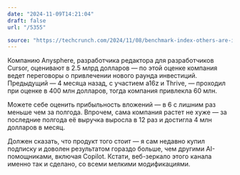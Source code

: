```yaml
---
date: "2024-11-09T14:21:04"
draft: false
url: "/5355"

source: "https://techcrunch.com/2024/11/08/benchmark-index-others-are-in-a-wild-unsolicited-bidding-war-over-anysphere-maker-of-cursor/"
---
```


Компанию Anysphere, разработчика редактора для разработчиков Cursor, оценивают в 2.5 млрд долларов — по этой оценке компания ведет переговоры о привлечении нового раунда инвестиций. Предыдущий — 4 месяца назад, с участием a16z и Thrive, — проходил при оценке в 400 млн долларов, тогда компания привлекла 60 млн.

Можете себе оценить прибыльность вложений — в 6 с лишним раз меньше чем за полгода. Впрочем, сама компания растет не хуже — за последние полгода её выручка выросла в 12 раз и достигла 4 млн долларов в месяц.

Должен сказать, что продукт того стоит — я сам недавно купил подписку и доволен результатом гораздо больше, чем другими AI-помощниками, включая Copilot. Кстати, веб-зеркало этого канала именно так и сделано, со всеми мелкими модификациями.

